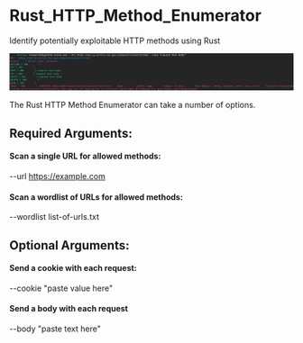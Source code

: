 # Rust_HTTP_Method_Enumerator
Identify potentially exploitable HTTP methods using Rust

<img src="/images/output.png" alt="Alt text" title="Optional title">

The Rust HTTP Method Enumerator can take a number of options. 

## Required Arguments:

#### Scan a single URL for allowed methods:
--url https://example.com

#### Scan a wordlist of URLs for allowed methods:
--wordlist list-of-urls.txt


## Optional Arguments:

#### Send a cookie with each request:
--cookie "paste value here"

#### Send a body with each request
--body "paste text here"


